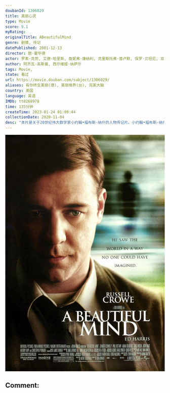 ```yaml
---
doubanId: 1306029
title: 美丽心灵
type: Movie
score: 9.1
myRating: 
originalTitle: ABeautifulMind
genre: 剧情, 传记
datePublished: 2001-12-13
director: 朗·霍华德
actor: 罗素·克劳, 艾德·哈里斯, 詹妮弗·康纳利, 克里斯托弗·普卢默, 保罗·贝坦尼, 亚当·戈德堡, 乔什·卢卡斯, 安东尼·拉普, 贾森·加里, 贾德·赫希, 奥斯汀·潘德尔顿, 薇薇·卡登尼, 吉莉·西蒙, 维克多·斯坦巴赫, 坦娅·克拉克, 罗伊·辛尼斯, 谢丽尔·霍华德, 兰斯·霍华德, 简·詹金斯, 乔什·帕斯, 瓦伦蒂娜·卡迪纳利, 蒂格尔·, 迈克尔·埃斯佩尔, 艾米·瓦尔兹, 小艾德.朱普, 卡拉·奥奇格罗索, 斯特里奥·萨万特, 迈克尔·阿伯特, 雷吉·奥斯汀, 凯德·比特纳, 理查·布莱恩特, 丹·陈, 乔纳·福尔肯, 法布里奇奥·范特, 斯科特·费恩斯特罗姆, 迈克尔·菲奥里, 塞斯·盖贝尔, 埃文·哈特, 杰森·霍顿, 布莱丝·达拉斯·霍华德, 朗·霍华德, 多里·曼佐尔, 罗伯特·迈尔斯, 里德·彭尼, 米尔斯·彼埃尔, 肖恩·里德, 詹姆斯·霍纳, undefined
author: 阿齐瓦·高斯曼, 西尔维娅·纳萨尔
tags: Movie, 
state: 看过
url: https://movie.douban.com/subject/1306029/
aliases: 有你终生美丽(港), 美丽境界(台), 完美大脑
country: 美国
language: 英语
IMDb: tt0268978
time: 135分钟
createTime: 2023-01-24 01:09:44
collectionDate: 2020-11-04
desc: "本片是关于20世纪伟大数学家小约翰•福布斯-纳什的人物传记片。小约翰•福布斯-纳什（拉塞尔•克劳）在念研究生时，便发表了著名的博弈理论，该理论虽只有短短26页，却在经济、军事等领域产生了深远的影响。..."
---
```


![image](assets/p1665997400.jpg)

Comment: 
---

